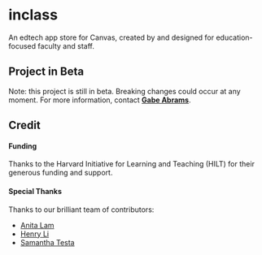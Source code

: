 # inclass

An edtech app store for Canvas, created by and designed for education-focused faculty and staff.

## Project in Beta

Note: this project is still in beta. Breaking changes could occur at any moment. For more information, contact [**Gabe Abrams**](mailto:gabeabrams@gmail.com).

## Credit

#### Funding

Thanks to the Harvard Initiative for Learning and Teaching (HILT) for their generous funding and support.

#### Special Thanks

Thanks to our brilliant team of contributors:

- [Anita Lam](https://github.com/anitaxlam)
- [Henry Li](https://github.com/ShihanLi)
- [Samantha Testa](https://github.com/stesta03)
